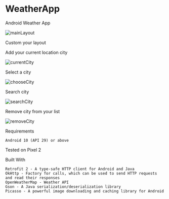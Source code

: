 # WeatherApp
Android Weather App

![mainLayout](https://user-images.githubusercontent.com/75526352/119632802-6e594e00-be11-11eb-9693-f67d522cbd85.gif)

Custom your layout

Add your current location city

![currentCity](https://user-images.githubusercontent.com/75526352/119632824-74e7c580-be11-11eb-9769-0a25aeff16c9.gif)

Select a city

![chooseCity](https://user-images.githubusercontent.com/75526352/119632838-77e2b600-be11-11eb-9599-0b8116e22351.gif)

Search city

![searchCity](https://user-images.githubusercontent.com/75526352/119632870-7e712d80-be11-11eb-9109-6f6f3744b2c8.gif)

Remove city from your list

![removeCity](https://user-images.githubusercontent.com/75526352/119632878-803af100-be11-11eb-8c7f-4105ea06fe31.gif)


Requirements

    Android 10 (API 29) or above

Tested on Pixel 2
    
Built With

    Retrofit 2 - A type-safe HTTP client for Android and Java
    OkHttp - Factory for calls, which can be used to send HTTP requests and read their responses
    OpenWeatherMap - Weather API
    Gson - A Java serialization/deserialization library 
    Picasso - A powerful image downloading and caching library for Android


